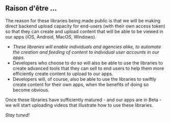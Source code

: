 ## Raison d'être ...

The reason for these libraries being made public is that we will be making direct backend upload capacity for end-users (with their own access token) so that they can create and upload content that will be able to be viewed in our apps (iOS, Android, MacOS, Windows).

- _These libraries will enable individuals and agencies alike, to automate the creation and feeding of content to individual user accounts in our apps._
- Developers who choose to do so will also be able to use the libraries to create advanced tools that they can sell to end users to help them more efficiently create content to upload to our apps.
- Developers will, of course, also be able to use the libraries to swiftly create content for their own apps, when the benefits of doing so become obvious.

Once these libraries have sufficiently matured - and our apps are in Beta - we will start uploading videos that illustrate how to use these libraries.

_Stay tuned!_


<!---
YatterOfficial/YatterOfficial is a ✨ special ✨ repository because its `README.md` (this file) appears on your GitHub profile.
You can click the Preview link to take a look at your changes.
--->
